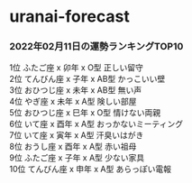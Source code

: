 # uranai-forecast

### 2022年02月11日の運勢ランキングTOP10
1位	ふたご座 x 卯年 x O型	正しい留守<br>2位	てんびん座 x 子年 x AB型	かっこいい壁<br>3位	おひつじ座 x 未年 x AB型	無い声<br>4位	やぎ座 x 未年 x A型	険しい部屋<br>5位	おひつじ座 x 巳年 x O型	情けない両親<br>6位	いて座 x 酉年 x A型	おっかないミーティング<br>7位	いて座 x 寅年 x A型	汗臭いはがき<br>8位	おうし座 x 酉年 x A型	赤い祖母<br>9位	ふたご座 x 子年 x A型	少ない家具<br>10位	てんびん座 x 申年 x A型	あらっぽい電報<br>